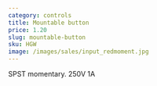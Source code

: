 ```yaml
---
category: controls
title: Mountable button
price: 1.20
slug: mountable-button
sku: HGW
image: /images/sales/input_redmoment.jpg
---
```

SPST momentary. 250V 1A
